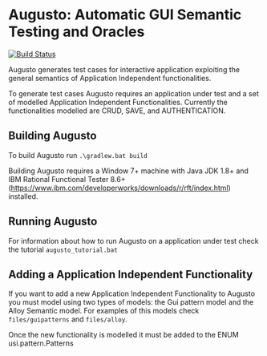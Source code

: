 # Augusto: Automatic GUI Semantic Testing and Oracles
[![Build Status](https://travis-ci.org/danydunk/Augusto.svg?branch=master)](https://travis-ci.org/danydunk/Augusto)


Augusto generates test cases for interactive application exploiting the general semantics of Application Independent functionalities.

To generate test cases Augusto requires an application under test and a set of modelled Application Independent Functionalities. Currently the functionalities modelled are CRUD, SAVE, and AUTHENTICATION.

## Building Augusto
To build Augusto run `.\gradlew.bat build`

Building Augusto requires a Window 7+ machine with Java JDK 1.8+ and IBM Rational Functional Tester 8.6+ (https://www.ibm.com/developerworks/downloads/r/rft/index.html) installed.

## Running Augusto
For information about how to run Augusto on a application under test check the tutorial `augusto_tutorial.bat`

## Adding a Application Independent Functionality
If you want to add a new Application Independent Functionality to Augusto you must model using two types of models: the Gui pattern model and the Alloy Semantic model.
For examples of this models check `files/guipatterns` and `files/alloy`.

Once the new functionality is modelled it must be added to the ENUM usi.pattern.Patterns
